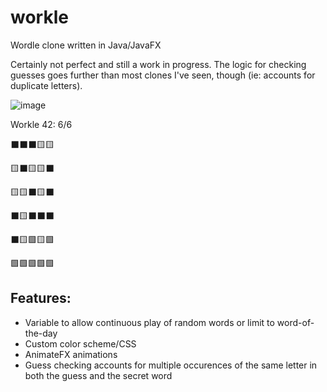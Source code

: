# workle
Wordle clone written in Java/JavaFX

Certainly not perfect and still a work in progress. The logic for checking guesses goes further than most clones I've seen, though (ie: accounts for duplicate letters).

![image](https://user-images.githubusercontent.com/24708466/158309317-60a48eac-5777-443e-afda-e51f18ceb8c8.png)

Workle 42: 6/6

⬛⬛⬛🟨🟨

🟨⬛🟨🟨⬛

🟨🟨⬛🟨⬛

⬛🟨⬛⬛⬛

⬛🟨🟩🟨🟩

🟩🟩🟩🟩🟩


## Features:

- Variable to allow continuous play of random words or limit to word-of-the-day
- Custom color scheme/CSS
- AnimateFX animations
- Guess checking accounts for multiple occurences of the same letter in both the guess and the secret word
